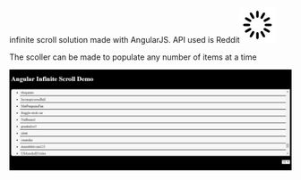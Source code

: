 infinite scroll solution made with AngularJS.
API used is Reddit![alt text](https://github.com/ibrahimbhat/infinitescroll/blob/master/images/spinner.svg)

The scoller can be made to populate any number of items at a time

![alt text](https://github.com/ibrahimbhat/infinitescroll/blob/master/images/Capture.JPG)




